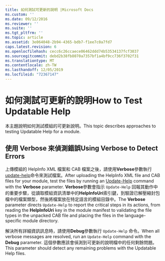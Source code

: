 ```yaml
---
title: 如何測試可更新的說明 |Microsoft Docs
ms.custom: ''
ms.date: 09/12/2016
ms.reviewer: ''
ms.suite: ''
ms.tgt_pltfrm: ''
ms.topic: article
ms.assetid: 3e064048-2b94-4365-bdb7-f1ee7c0a7fd7
caps.latest.revision: 6
ms.openlocfilehash: cecc6c26ccaece06462ddd74b53534137fcf3037
ms.sourcegitcommit: debd2b38fb8070a7357bf1a4bf9cc736f3702f31
ms.translationtype: MT
ms.contentlocale: zh-TW
ms.lasthandoff: 12/05/2019
ms.locfileid: "72367147"
---
```

# <a name="how-to-test-updatable-help"></a><span data-ttu-id="d9bb9-102">如何測試可更新的說明</span><span class="sxs-lookup"><span data-stu-id="d9bb9-102">How to Test Updatable Help</span></span>

<span data-ttu-id="d9bb9-103">本主題說明如何測試模組的可更新說明。</span><span class="sxs-lookup"><span data-stu-id="d9bb9-103">This topic describes approaches to testing Updatable Help for a module.</span></span>

## <a name="using-verbose-to-detect-errors"></a><span data-ttu-id="d9bb9-104">使用 Verbose 來偵測錯誤</span><span class="sxs-lookup"><span data-stu-id="d9bb9-104">Using Verbose to Detect Errors</span></span>

<span data-ttu-id="d9bb9-105">上傳模組的 HelpInfo XML 檔案和 CAB 檔案之後，請使用**Verbose**參數執行[update-help](/powershell/module/Microsoft.PowerShell.Core/Update-Help)命令來測試檔案。</span><span class="sxs-lookup"><span data-stu-id="d9bb9-105">After uploading the HelpInfo XML file and CAB files for your module, test the files by running an [Update-Help](/powershell/module/Microsoft.PowerShell.Core/Update-Help) command with the **Verbose** parameter.</span></span> <span data-ttu-id="d9bb9-106">**Verbose**參數會指示 `Update-Help` 回報其動作中的重要步驟，從讀取模組資訊清單中的**HelpInfoUri**索引鍵，到驗證已解壓縮封包檔中的檔案類型，然後將檔案放在特定語言的模組目錄中。</span><span class="sxs-lookup"><span data-stu-id="d9bb9-106">The **Verbose** parameter directs `Update-Help` to report the critical steps in its actions, from reading the **HelpInfoUri** key in the module manifest to validating the file types in the unpacked CAB file and placing the files in the language-specific module directory.</span></span>

<span data-ttu-id="d9bb9-107">解決所有詳細資訊訊息時，請使用**Debug**參數執行 `Update-Help` 命令。</span><span class="sxs-lookup"><span data-stu-id="d9bb9-107">When all verbose messages are resolved, run an `Update-Help` command with the **Debug** parameter.</span></span> <span data-ttu-id="d9bb9-108">這個參數應該會偵測到可更新的說明檔中的任何剩餘問題。</span><span class="sxs-lookup"><span data-stu-id="d9bb9-108">This parameter should detect any remaining problems with the Updatable Help files.</span></span>